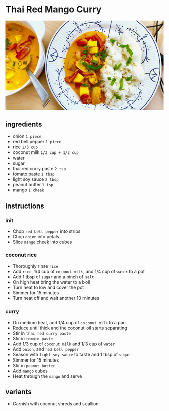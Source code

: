 # Thai Red Mango Curry

![Photo](./thai-red-mango-curry.jpg)

## ingredients

- onion `1 piece`
- red bell pepper `1 piece`
- rice `1/3 cup`
- coconut milk `1/3 cup + 1/2 cup`
- water
- sugar
- thai red curry paste `2 tsp`
- tomato paste `1 tbsp`
- light soy sauce `2 tbsp`
- peanut butter `1 tsp`
- mango `1 cheek`

## instructions

### init

- Chop `red bell pepper` into strips
- Chop `onion` into petals
- Slice `mango` cheek into cubes

### coconut rice

- Thoroughly rinse `rice`
- Add `rice`, 1/4 cup of `coconut milk`, and 1/4 cup of `water` to a pot
- Add 1 tbsp of `sugar` and a pinch of `salt`
- On high heat bring the water to a boil
- Turn heat to low and cover the pot
- Simmer for 15 minutes
- Turn heat off and wait another 10 minutes

### curry

- On medium heat, add 1/4 cup of `coconut milk` to a pan
- Reduce until thick and the coconut oil starts separating
- Stir in `thai red curry paste`
- Stir in `tomato paste`
- Add 1/3 cup of `coconut milk` and 1/3 cup of `water`
- Add `onion`, and `red bell pepper`
- Season with `light soy sauce` to taste and 1 tbsp of `sugar`
- Simmer for 15 minutes
- Stir in `peanut butter`
- Add `mango` cubes
- Heat through the `mango` and serve

## variants

- Garnish with coconut shreds and scallion
